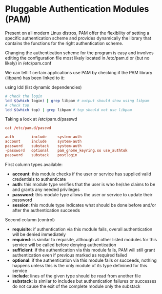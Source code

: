 # Pluggable Authentication Modules (PAM)

Present on all modern Linux distros, PAM offer the flexibility of setting a specific authentication scheme and provides dynamically the library that contains the functions for the right authentication scheme.

Changing the authentication scheme for the program is easy and involves editing the configuration file most likely located in /etc/pam.d or (but no likely) in /etc/pam.conf

We can tell if certain applications use PAM by checking if the PAM library (libpam) has been linked to it:

using ldd (list dynamic dependencies)

```sh
# check the login
ldd $(which login) | grep libpam # output should show using libpam
# check top
ldd $(which top) | grep libpam # top should not use libpam
```

Taking a look at /etc/pam.d/passwd

```conf
cat /etc/pam.d/passwd

auth        include     system-auth
account     include     system-auth
password    substack    system-auth
-password   optional    pam_gnome_keyring.so use_authtok
password    substack    postlogin
```

First column types available:

- **account**: this module checks if the user or service has supplied valid credentials to authenticate
- **auth**: this module type verifies that the user is who he/she claims to be and grants any needed privileges
- **password**: this module type allows the user or service to update their password
- **session**: this module type indicates what should be done before and/or after the authentication succeeds

Second column (control)

- **requisite**: if authentication via this module fails, overall authentication will be denied immediately
- **required**: is similar to requisite, although all other listed modules for this service will be called before denying authentication
- **sufficient**: if the authentication via this module fails, PAM will still grant authentication even if previous marked as required failed
- **optional**: if the authentication via this module fails or succeeds, nothing happens unless this is the only module of its type definined for this service
- **include**: lines of the given type should be read from another file
- **substack**: is similar to includes but authentication failures or successes do not cause the exit of the complete module only the substack